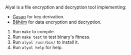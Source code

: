 Alyal is a file encryption and decryption tool implementing:
- [Ġasaq](https://codeberg.org/rajululkahf/ghasaq) for key derivation.
- [Băhēm](https://codeberg.org/rajululkahf/baheem) for data encryption and
  decryption.

1. Run `make` to compile.
1. Run `make test` to test binary's fitness.
1. Run `alyal /usr/bin/` to install it.
1. Run `alyal help` for help.
